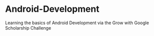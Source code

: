 # Android-Development
Learning the basics of Android Development via the Grow with Google Scholarship Challenge

